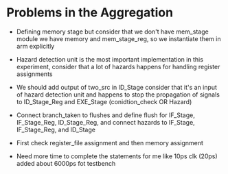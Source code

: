 # Problems in the Aggregation

- Defining memory stage but consider that we don't have mem_stage module we have memory and mem_stage_reg, so we instantiate them in arm explicitly

- Hazard detection unit is the most important implementation in this experiment, consider that a lot of hazards happens for handling register assignments

- We should add output of two_src in ID_Stage consider that it's an input of hazard detection unit and happens to stop the propagation of signals to ID_Stage_Reg and EXE_Stage (conidtion_check OR Hazard)

- Connect branch_taken to flushes and define flush for IF_Stage, IF_Stage_Reg, ID_Stage_Reg, and connect hazards to IF_Stage, IF_Stage_Reg, and ID_Stage

- First check register_file assignment and then memory assignment

- Need more time to complete the statements for me like 10ps clk (20ps) added about 6000ps fot testbench
